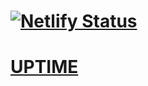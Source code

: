 # [![Netlify Status](https://api.netlify.com/api/v1/badges/b02b0e06-e158-4fd7-ae3d-b19b81c637c0/deploy-status)](https://app.netlify.com/sites/schoolworkhelper/deploys)
# [UPTIME](https://schoolworkhelper.betteruptime.com/)
